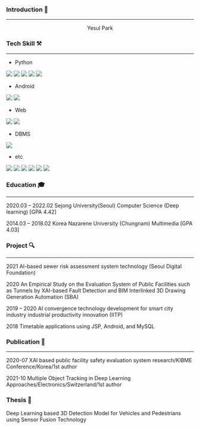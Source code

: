 ### Introduction 👋
___

<div align="center">
Yesul Park

</div>

### Tech Skill ⚒
___

* Python

<img src="https://img.shields.io/badge/python-3776AB?style=for-the-badge&logo=python&logoColor=white"> <img src="https://img.shields.io/badge/PyTorch-EE4C2C?style=for-the-badge&logo=PyTorch&logoColor=white"> <img src="https://img.shields.io/badge/TensorFlow-FF6F00?style=for-the-badge&logo=TensorFlow&logoColor=white"> <img src="https://img.shields.io/badge/scikitlearn-F7931E?style=for-the-badge&logo=scikit-learn&logoColor=white"> <img src="https://img.shields.io/badge/pandas-150458?style=for-the-badge&logo=pandas&logoColor=white">

* Android

<img src="https://img.shields.io/badge/Android-3DDC84?style=for-the-badge&logo=Android&logoColor=white"> <img src="https://img.shields.io/badge/Kotlin-7F52FF?style=for-the-badge&logo=Kotlin&logoColor=white">

* Web

<img src="https://img.shields.io/badge/javascript-F7DF1E?style=for-the-badge&logo=javascript&logoColor=black"> <img src="https://img.shields.io/badge/jquery-0769AD?style=for-the-badge&logo=jquery&logoColor=white"> 
  
* DBMS

<img src="https://img.shields.io/badge/mysql-4479A1?style=for-the-badge&logo=mysql&logoColor=white">

* etc

<img src="https://img.shields.io/badge/flask-000000?style=for-the-badge&logo=flask&logoColor=white"> <img src="https://img.shields.io/badge/linux-FCC624?style=for-the-badge&logo=linux&logoColor=black"> <img src="https://img.shields.io/badge/github-181717?style=for-the-badge&logo=github&logoColor=white"> <img src="https://img.shields.io/badge/git-F05032?style=for-the-badge&logo=git&logoColor=white"> <img src="https://img.shields.io/badge/docker-2496ED?style=for-the-badge&logo=Docker&logoColor=white"> <img src="https://img.shields.io/badge/Overleaf-47A141?style=for-the-badge&logo=Overleaf&logoColor=white">

### Education 🎓
___
2020.03	– 2022.02    Sejong University(Seoul) Computer Science (Deep learning) [GPA 4.42]

2014.03	– 2018.02  Korea Nazarene University (Chungnam) Multimedia [GPA 4.03]


### Project 🔍
___
2021        AI-based sewer risk assessment system technology (Seoul Digital Foundation)

2020        An Empirical Study on the Evaluation System of Public Facilities such as Tunnels by XAI-based Fault Detection and BIM Interlinked 3D Drawing Generation Automation (SBA)

2019 – 2020 AI convergence technology development for smart city industry industrial productivity innovation (IITP)

2018       Timetable applications using JSP, Android, and MySQL


### Publication 📃
___
2020-07	XAI based public facility safety evaluation system research/KIBME Conference/Korea/1st author

2021-10 Multiple Object Tracking in Deep Learning Approaches/Electronics/Switzerland/1st author


### Thesis 📕
Deep Learning based 3D Detection Model for Vehicles and Pedestrians using Sensor Fusion Technology
